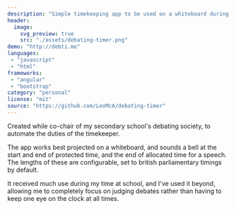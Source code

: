 ```yaml
---
description: "Simple timekeeping app to be used on a whiteboard during debates"
header:
  image:
    svg_preview: true
    src: "./assets/debating-timer.png"
demo: "http://debti.me"
languages:
 - "javascript"
 - "html"
frameworks:
 - "angular"
 - "bootstrap"
category: "personal"
license: "mit"
source: "https://github.com/LeoMcA/debating-timer"
---
```


Created while co-chair of my secondary school's debating society, to automate the duties of the timekeeper.

The app works best projected on a whiteboard, and sounds a bell at the start and end of protected time, and the end of allocated time for a speech. The lengths of these are configurable, set to british parliamentary timings by default.

It received much use during my time at school, and I've used it beyond, allowing me to completely focus on judging debates rather than having to keep one eye on the clock at all times.
